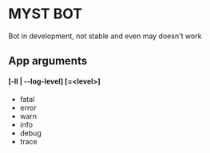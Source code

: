 # MYST BOT

Bot in development, not stable and even may doesn't work

## App arguments

#### **[-ll | --log-level] [=\<level\>]**

-   fatal
-   error
-   warn
-   info
-   debug
-   trace
